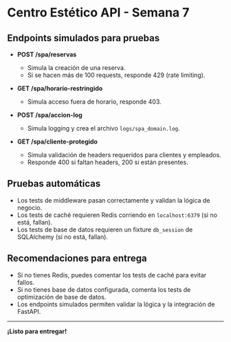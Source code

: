 # Centro Estético API - Semana 7

## Endpoints simulados para pruebas

- **POST /spa/reservas**
  - Simula la creación de una reserva.
  - Si se hacen más de 100 requests, responde 429 (rate limiting).

- **GET /spa/horario-restringido**
  - Simula acceso fuera de horario, responde 403.

- **POST /spa/accion-log**
  - Simula logging y crea el archivo `logs/spa_domain.log`.

- **GET /spa/cliente-protegido**
  - Simula validación de headers requeridos para clientes y empleados.
  - Responde 400 si faltan headers, 200 si están presentes.

## Pruebas automáticas

- Los tests de middleware pasan correctamente y validan la lógica de negocio.
- Los tests de caché requieren Redis corriendo en `localhost:6379` (si no está, fallan).
- Los tests de base de datos requieren un fixture `db_session` de SQLAlchemy (si no está, fallan).

## Recomendaciones para entrega

- Si no tienes Redis, puedes comentar los tests de caché para evitar fallos.
- Si no tienes base de datos configurada, comenta los tests de optimización de base de datos.
- Los endpoints simulados permiten validar la lógica y la integración de FastAPI.

---

**¡Listo para entregar!**
